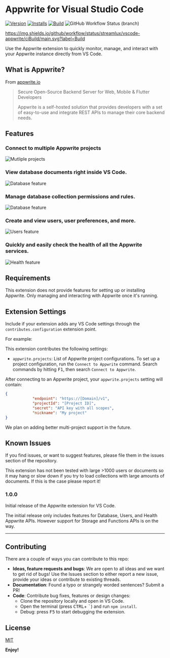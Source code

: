 # Appwrite for Visual Studio Code

<!-- region exclude-from-marketplace -->

[![Version](https://vsmarketplacebadge.apphb.com/version/streamlux.vscode-appwrite.svg)](https://marketplace.visualstudio.com/items?itemName=streamlux.vscode-appwrite) [![Installs](https://vsmarketplacebadge.apphb.com/installs-short/streamlux.vscode-appwrite.svg)](https://marketplace.visualstudio.com/items?itemName=streamlux.vscode-appwrite) [![Build](https://github.com/streamlux/vscode-appwrite/actions/workflows/ciBuild.yml/badge.svg)](https://github.com/streamlux/vscode-appwrite/actions/workflows/ciBuild.yml) ![GitHub Workflow Status (branch)](https://img.shields.io/github/workflow/status/streamlux/vscode-appwrite/ciBuild/main?label=Build)

<!-- endregion exclude-from-marketplace -->

https://img.shields.io/github/workflow/status/streamlux/vscode-appwrite/ciBuild/main.svg?label=Build

Use the Appwrite extension to quickly monitor, manage, and interact with your Appwrite instance directly from VS Code.

## What is Appwrite?

From [appwrite.io](https://appwrite.io)

> Secure Open-Source Backend Server for Web, Mobile & Flutter Developers
>
> Appwrite is a self-hosted solution that provides developers with a set of easy-to-use and integrate REST APIs to manage their core backend needs.

## Features

### Connect to multiple Appwrite projects

![Mutliple projects](media/features/projects/projectsView1.gif)

### View database documents right inside VS Code.

![Database feature](media/features/database/scr2.png)

### Manage database collection permissions and rules.

![Database feature](media/features/database/scr1.png)

### Create and view users, user preferences, and more.
![Users feature](media/features/users/scr1.png)

### Quickly and easily check the health of all the Appwrite services.

![Health feature](media/features/health/scr1.png)

## Requirements

This extension does not provide features for setting up or installing Appwrite. Only managing and interacting with Appwrite once it's running.

## Extension Settings

Include if your extension adds any VS Code settings through the `contributes.configuration` extension point.

For example:

This extension contributes the following settings:

* `appwrite.projects`: List of Appwrite project configurations. To set up a project configuration, run the `Connect to Appwrite` command. Search commands by hitting <kbd>F1</kbd>, then search `Connect to Appwrite`.

After connecting to an Appwrite project, your `appwrite.projects` setting will contain:

```json
{
            "endpoint": "https://[Domain]/v1",
            "projectId": "[Project ID]",
            "secret": "API key with all scopes",
            "nickname": "My project"
}
```

We plan on adding better multi-project support in the future.

## Known Issues

If you find issues, or want to suggest features, please file them in the issues section of the repository.

This extension has not been tested with large >1000 users or documents so it may hang or slow down if you try to load collections with large amounts of documents. If this is the case please report it!

### 1.0.0

Initial release of the Appwrite extension for VS Code.

The initial release only includes features for Database, Users, and Health Appwrite APIs. However support for Storage and Functions APIs is on the way.


-----------------------------------------------------------------------------------------------------------

## Contributing

There are a couple of ways you can contribute to this repo:

* **Ideas, feature requests and bugs**: We are open to all ideas and we want to get rid of bugs! Use the Issues section to either report a new issue, provide your ideas or contribute to existing threads.
* **Documentation**: Found a typo or strangely worded sentences? Submit a PR!
* **Code**: Contribute bug fixes, features or design changes:
  * Clone the repository locally and open in VS Code.
  * Open the terminal (press <kbd>CTRL</kbd>+ <kbd>\`</kbd>) and run `npm install`.
  * Debug: press <kbd>F5</kbd> to start debugging the extension.

## License

[MIT](LICENSE.md)

**Enjoy!**

